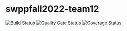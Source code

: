 # swppfall2022-team12
[![Build Status](https://app.travis-ci.com/swsnu/swppfall2022-team12.svg?branch=main)](https://app.travis-ci.com/swsnu/swppfall2022-team12)
[![Quality Gate Status](https://sonarcloud.io/api/project_badges/measure?project=swsnu_swppfall2022-team12&metric=alert_status)](https://sonarcloud.io/dashboard?id=swsnu_swppfall2022-team12)
[![Coverage Status](https://coveralls.io/repos/github/swsnu/swppfall2022-team12/badge.svg?branch=main)](https://coveralls.io/github/swsnu/swppfall2022-team12?branch=main)
